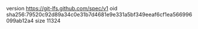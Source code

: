 version https://git-lfs.github.com/spec/v1
oid sha256:79520c92d89a34c0e31b7d4681e9e331a5bf349eeaf6cf1ea566996099ab12a4
size 11324
